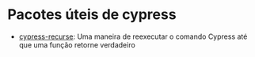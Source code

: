 # Pacotes úteis de cypress
- [cypress-recurse](https://github.com/bahmutov/cypress-recurse): Uma maneira de reexecutar o comando Cypress até que uma função retorne verdadeiro
